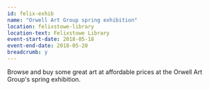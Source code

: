 ```yaml
---
id: felix-exhib
name: "Orwell Art Group spring exhibition"
location: felixstowe-library
location-text: Felixstowe Library
event-start-date: 2018-05-18
event-end-date: 2018-05-20
breadcrumb: y
---
```


Browse and buy some great art at affordable prices at the Orwell Art Group's spring exhibition.
